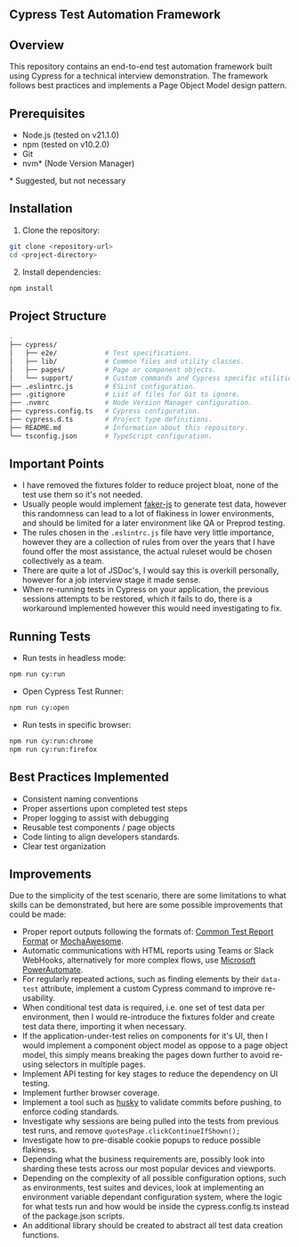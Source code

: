 ## Cypress Test Automation Framework

## Overview

This repository contains an end-to-end test automation framework built using Cypress for a technical interview demonstration. The framework follows best practices and implements a Page Object Model design pattern.

## Prerequisites

- Node.js (tested on v21.1.0)
- npm (tested on v10.2.0)
- Git
- nvm* (Node Version Manager)

\* Suggested, but not necessary

## Installation

1. Clone the repository:
```bash
git clone <repository-url>
cd <project-directory>
```

2. Install dependencies:
```bash
npm install
```

## Project Structure

```bash (nicer colours)
.
├── cypress/  
│   ├── e2e/            # Test specifications.
│   ├── lib/            # Common files and utility classes.
│   ├── pages/          # Page or component objects.
│   └── support/        # Custom commands and Cypress specific utilities
├── .eslintrc.js        # ESLint configuration.
├── .gitignore          # List of files for Git to ignore.
├── .nvmrc              # Node Version Manager configuration.
├── cypress.config.ts   # Cypress configuration.
├── cypress.d.ts        # Project type definitions.
├── README.md           # Information about this repository. 
└── tsconfig.json       # TypeScript configuration.
```

## Important Points

- I have removed the fixtures folder to reduce project bloat, none of the test use them so it's not needed.
- Usually people would implement [faker-js](https://fakerjs.dev/) to generate test data, however this randomness can lead to a lot of flakiness in lower environments, and should be limited for a later environment like QA or Preprod testing.
- The rules chosen in the `.eslintrc.js` file have very little importance, however they are a collection of rules from over the years that I have found offer the most assistance, the actual ruleset would be chosen collectively as a team.
- There are quite a lot of JSDoc's, I would say this is overkill personally, however for a job interview stage it made sense.
- When re-running tests in Cypress on your application, the previous sessions attempts to be restored, which it fails to do, there is a workaround implemented however this would need investigating to fix.

## Running Tests

- Run tests in headless mode:
```bash
npm run cy:run
```

- Open Cypress Test Runner:
```bash
npm run cy:open
```

- Run tests in specific browser:
```bash
npm run cy:run:chrome
npm run cy:run:firefox
```
## Best Practices Implemented

- Consistent naming conventions
- Proper assertions upon completed test steps
- Proper logging to assist with debugging
- Reusable test components / page objects
- Code linting to align developers standards.
- Clear test organization

## Improvements

Due to the simplicity of the test scenario, there are some limitations to what skills can be demonstrated, but here are some possible improvements that could be made:

- Proper report outputs following the formats of: [Common Test Report Format](https://ctrf.io/) or [MochaAwesome](https://www.npmjs.com/package/mochawesome).
- Automatic communications with HTML reports using Teams or Slack WebHooks, alternatively for more complex flows, use [Microsoft PowerAutomate](https://www.microsoft.com/en-gb/power-platform/products/power-automate).
- For regularly repeated actions, such as finding elements by their `data-test` attribute, implement a custom Cypress command to improve re-usability. 
- When conditional test data is required, i.e. one set of test data per environment, then I would re-introduce the fixtures folder and create test data there, importing it when necessary.
- If the application-under-test relies on components for it's UI, then I would implement a component object model as oppose to a page object model, this simply means breaking the pages down further to avoid re-using selectors in multiple pages.
- Implement API testing for key stages to reduce the dependency on UI testing.
- Implement further browser coverage.
- Implement a tool such as [husky](https://www.npmjs.com/package/husky) to validate commits before pushing, to enforce coding standards.
- Investigate why sessions are being pulled into the tests from previous test runs, and remove `quotesPage.clickContinueIfShown();`
- Investigate how to pre-disable cookie popups to reduce possible flakiness.
- Depending what the business requirements are, possibly look into sharding these tests across our most popular devices and viewports.
- Depending on the complexity of all possible configuration options, such as environments, test suites and devices, look at implementing an environment variable dependant configuration system, where the logic for what tests run and how would be inside the cypress.config.ts instead of the package.json scripts.
- An additional library should be created to abstract all test data creation functions.